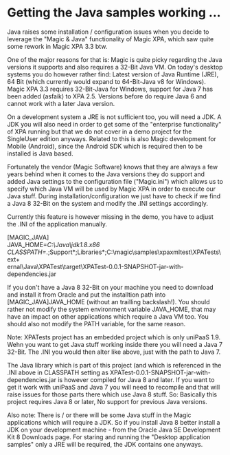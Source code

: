 # Getting the Java samples working ...

Java raises some installation / configuration issues when you decide to leverage the "Magic & Java" functionality of Magic XPA, which saw quite some rework in Magic XPA 3.3 btw.  
  
One of the major reasons for that is: Magic is quite picky regarding the Java versions it supports and also requires a 32-Bit Java VM. On today's desktop systems you do however rather find: Latest version of Java Runtime (JRE), 64 Bit (which currently would expand to 64-Bit-Java v8 for Windows). Magic XPA 3.3 requires 32-Bit-Java for Windows, support for Java 7 has been added (asfaik) to XPA 2.5. Versions before do require Java 6 and cannot work with a later Java version.

On a development system a JRE is not sufficient too, you will need a JDK. A JDK you will also need in order to get some of the "enterprise functionality" of XPA running but that we do not cover in a demo project for the SingleUser edition anyways. Related to this is also Magic development for Mobile (Android), since the Android SDK which is required then to be installed is Java based.

Fortunately the vendor (Magic Software) knows that they are always a few years behind when it comes to the Java versions they do support and added Java settings to the configuration file ("Magic.ini") which allows us to specify which Java VM will be used by Magic XPA in order to execute our Java stuff. During installation/configuration we just have to check if we find a Java 8 32-Bit on the system and modify the .INI settings accordingly. 

Currently this feature is however missing in the demo, you have to adjust the .INI of the application manually. 
  
[MAGIC_JAVA]  
JAVA_HOME=*C:\Java\jdk1.8.x86  
CLASSPATH=*.;Support\*;Libraries\*;C:\magic\samples\xpaxmltest\XPATests\ext+  
ernal\Java\XPATest\target\XPATest-0.0.1-SNAPSHOT-jar-with-dependencies.jar

If you don't have a Java 8 32-Bit on your machine you need to download and install it from Oracle and put the installtion path into [MAGIC_JAVA]JAVA_HOME (without an trailling backslash!). You should rather not modify the system environment variable JAVA_HOME, that may have an impact on other applications which require a Java VM too. You should also not modify the PATH variable, for the same reason.  
  
Note: XPATests project has an embedded project which is only uniPaaS 1.9. Wehn you want to get Java stuff working inside there you will need a Java 7 32-Bit. The .INI you would then alter like above, just with the path to Java 7.  
  
The Java library which is part of this project (and which is referenced in the .INI above in CLASSPATH setting as XPATest-0.0.1-SNAPSHOT-jar-with-dependencies.jar is however compiled for Java 8 and later. If you want to get it work with uniPaaS and Java 7 you will need to recompile and that will raise issues for those parts there which use Java 8 stuff. So: Basically this project requires Java 8 or later, No support for previous Java versions.  
  
Also note: There is / or there will be some Java stuff in the Magic applications which will require a JDK. So if you install Java 8 better install a JDK on your development machine - from the Oracle Java SE Development Kit 8 Downloads page. For staring and running the "Desktop application samples" only a JRE will be required, the JDK contains one anyways.


